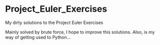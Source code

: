 # Project_Euler_Exercises
My dirty solutions to the Project Euler Exercises

Mainly solved by brute force, I hope to improve this solutions. Also, is my way of getting used to Python...
